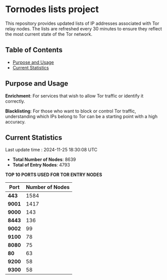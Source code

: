 # Tornodes lists project

This repository provides updated lists of IP addresses associated with Tor relay nodes. The lists are refreshed every 30 minutes to ensure they reflect the most current state of the Tor network.

## Table of Contents

- [Purpose and Usage](#purpose-and-usage)
- [Current Statistics](#current-statistics)


## Purpose and Usage

**Enrichment**: For services that wish to allow Tor traffic or identify it correctly.

**Blacklisting**: For those who want to block or control Tor traffic, understanding which IPs belong to Tor can be a starting point with a high accuracy.

## Current Statistics

Last update time : 2024-11-25 18:30:08 UTC

- **Total Number of Nodes**: 8639
- **Total of Entry Nodes**: 4793

**TOP 10 PORTS USED FOR TOR ENTRY NODES**

| **Port** | **Number of Nodes** |
|------|-----------------|
| **443**   | 1584  |
| **9001**   | 1417  |
| **9000**   | 143  |
| **8443**   | 136  |
| **9002**   | 99  |
| **9100**   | 78  |
| **8080**   | 75  |
| **80**   | 63  |
| **9200**   | 58  |
| **9300**   | 58  |

